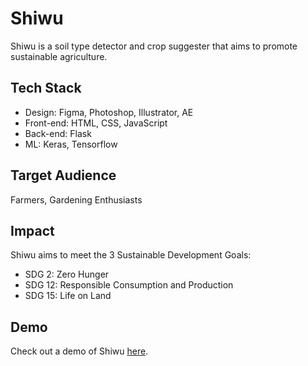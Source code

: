 # Shiwu
Shiwu is a soil type detector and crop suggester that aims to promote sustainable agriculture. 

## Tech Stack
* Design: Figma, Photoshop, Illustrator, AE
* Front-end: HTML, CSS, JavaScript
* Back-end: Flask
* ML: Keras, Tensorflow

## Target Audience
Farmers, Gardening Enthusiasts

## Impact
Shiwu aims to meet the 3 Sustainable Development Goals:
* SDG 2: Zero Hunger
* SDG 12: Responsible Consumption and Production
* SDG 15: Life on Land

## Demo
Check out a demo of Shiwu [here](https://www.youtube.com/watch?v=MMfgjZnst7g).
